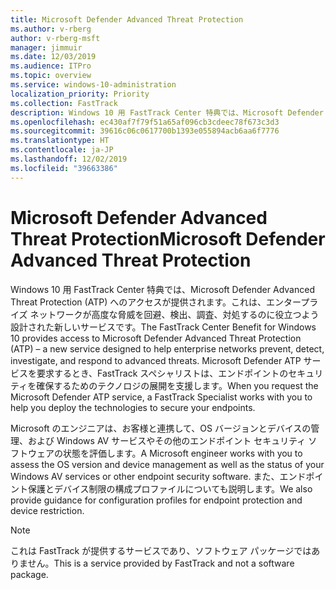 ```yaml
---
title: Microsoft Defender Advanced Threat Protection
ms.author: v-rberg
author: v-rberg-msft
manager: jimmuir
ms.date: 12/03/2019
ms.audience: ITPro
ms.topic: overview
ms.service: windows-10-administration
localization_priority: Priority
ms.collection: FastTrack
description: Windows 10 用 FastTrack Center 特典では、Microsoft Defender Advanced Threat Protection (ATP) へのアクセスが提供されます。これは、エンタープライズ ネットワークが高度な脅威を回避、検出、調査、対処するのに役立つよう設計された新しいサービスです。
ms.openlocfilehash: ec430af7f79f51a65af096cb3cdeec78f673c3d3
ms.sourcegitcommit: 39616c06c0617700b1393e055894acb6aa6f7776
ms.translationtype: HT
ms.contentlocale: ja-JP
ms.lasthandoff: 12/02/2019
ms.locfileid: "39663386"
---
```

# <a name="microsoft-defender-advanced-threat-protection"></a><span data-ttu-id="f757e-103">Microsoft Defender Advanced Threat Protection</span><span class="sxs-lookup"><span data-stu-id="f757e-103">Microsoft Defender Advanced Threat Protection</span></span>

<span data-ttu-id="f757e-104">Windows 10 用 FastTrack Center 特典では、Microsoft Defender Advanced Threat Protection (ATP) へのアクセスが提供されます。これは、エンタープライズ ネットワークが高度な脅威を回避、検出、調査、対処するのに役立つよう設計された新しいサービスです。</span><span class="sxs-lookup"><span data-stu-id="f757e-104">The FastTrack Center Benefit for Windows 10 provides access to Microsoft Defender Advanced Threat Protection (ATP) – a new service designed to help enterprise networks prevent, detect, investigate, and respond to advanced threats.</span></span> <span data-ttu-id="f757e-105">Microsoft Defender ATP サービスを要求するとき、FastTrack スペシャリストは、エンドポイントのセキュリティを確保するためのテクノロジの展開を支援します。</span><span class="sxs-lookup"><span data-stu-id="f757e-105">When you request the Microsoft Defender ATP service, a FastTrack Specialist works with you to help you deploy the technologies to secure your endpoints.</span></span>

<span data-ttu-id="f757e-106">Microsoft のエンジニアは、お客様と連携して、OS バージョンとデバイスの管理、および Windows AV サービスやその他のエンドポイント セキュリティ ソフトウェアの状態を評価します。</span><span class="sxs-lookup"><span data-stu-id="f757e-106">A Microsoft engineer works with you to assess the OS version and device management as well as the status of your Windows AV services or other endpoint security software.</span></span> <span data-ttu-id="f757e-107">また、エンドポイント保護とデバイス制限の構成プロファイルについても説明します。</span><span class="sxs-lookup"><span data-stu-id="f757e-107">We also provide guidance for configuration profiles for endpoint protection and device restriction.</span></span>  

> [!NOTE]
> <span data-ttu-id="f757e-108">これは FastTrack が提供するサービスであり、ソフトウェア パッケージではありません。</span><span class="sxs-lookup"><span data-stu-id="f757e-108">This is a service provided by FastTrack and not a software package.</span></span> 